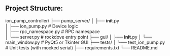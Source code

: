 ## Project Structure:
ion_pump_controller/
├── pump_server/
│   ├── __init__.py  
│   ├── ion_pump.py          # Device logic  
│   ├── rpc_namespace.py     # RPC namespace  
│   └── server.py            # rockdove entry point
├── gui/
│   ├── __init__.py
│   └── main_window.py       # PyQt5 or Tkinter GUI
├── tests/
│   └── test_ion_pump.py     # Unit tests (with mocked serial)
├── requirements.txt
└── README.md
